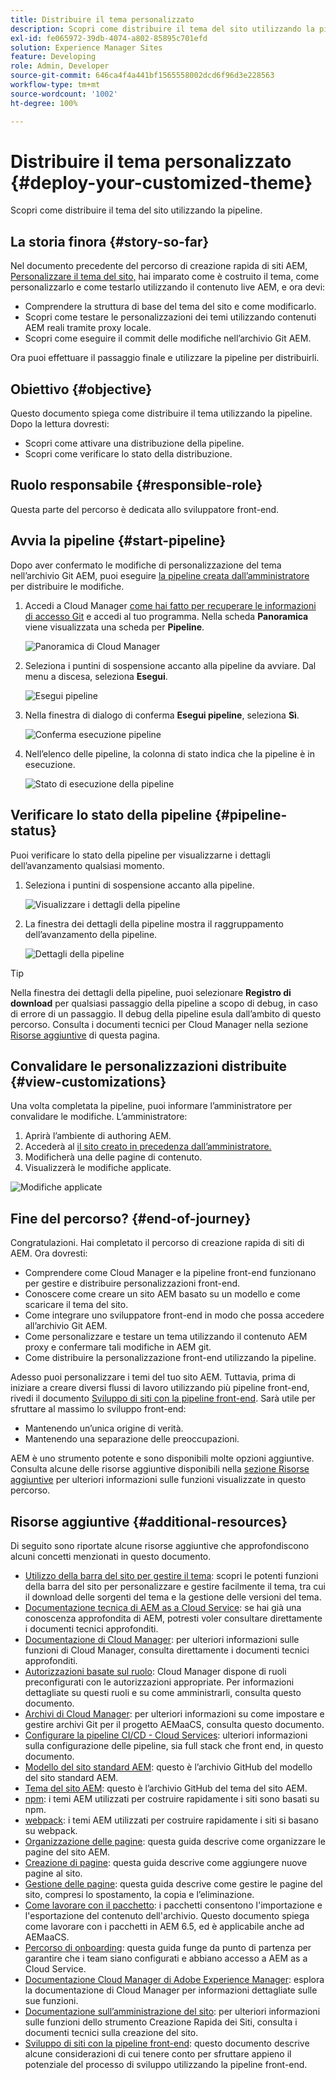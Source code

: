 ```yaml
---
title: Distribuire il tema personalizzato
description: Scopri come distribuire il tema del sito utilizzando la pipeline.
exl-id: fe065972-39db-4074-a802-85895c701efd
solution: Experience Manager Sites
feature: Developing
role: Admin, Developer
source-git-commit: 646ca4f4a441bf1565558002dcd6f96d3e228563
workflow-type: tm+mt
source-wordcount: '1002'
ht-degree: 100%

---
```


# Distribuire il tema personalizzato {#deploy-your-customized-theme}

Scopri come distribuire il tema del sito utilizzando la pipeline.

## La storia finora {#story-so-far}

Nel documento precedente del percorso di creazione rapida di siti AEM, [Personalizzare il tema del sito,](customize-theme.md) hai imparato come è costruito il tema, come personalizzarlo e come testarlo utilizzando il contenuto live AEM, e ora devi:

* Comprendere la struttura di base del tema del sito e come modificarlo.
* Scopri come testare le personalizzazioni dei temi utilizzando contenuti AEM reali tramite proxy locale.
* Scopri come eseguire il commit delle modifiche nell’archivio Git AEM.

Ora puoi effettuare il passaggio finale e utilizzare la pipeline per distribuirli.

## Obiettivo {#objective}

Questo documento spiega come distribuire il tema utilizzando la pipeline. Dopo la lettura dovresti:

* Scopri come attivare una distribuzione della pipeline.
* Scopri come verificare lo stato della distribuzione.

## Ruolo responsabile {#responsible-role}

Questa parte del percorso è dedicata allo sviluppatore front-end.

## Avvia la pipeline {#start-pipeline}

Dopo aver confermato le modifiche di personalizzazione del tema nell’archivio Git AEM, puoi eseguire [la pipeline creata dall’amministratore](pipeline-setup.md) per distribuire le modifiche.

1. Accedi a Cloud Manager [come hai fatto per recuperare le informazioni di accesso Git](retrieve-access.md) e accedi al tuo programma. Nella scheda **Panoramica** viene visualizzata una scheda per **Pipeline**.

   ![Panoramica di Cloud Manager](assets/cloud-manager-overview.png)

1. Seleziona i puntini di sospensione accanto alla pipeline da avviare. Dal menu a discesa, seleziona **Esegui**.

   ![Esegui pipeline](assets/run-pipeline.png)

1. Nella finestra di dialogo di conferma **Esegui pipeline**, seleziona **Sì**.

   ![Conferma esecuzione pipeline](assets/pipeline-confirm.png)

1. Nell’elenco delle pipeline, la colonna di stato indica che la pipeline è in esecuzione.

   ![Stato di esecuzione della pipeline](assets/pipeline-running.png)

## Verificare lo stato della pipeline {#pipeline-status}

Puoi verificare lo stato della pipeline per visualizzarne i dettagli dell’avanzamento qualsiasi momento.

1. Seleziona i puntini di sospensione accanto alla pipeline.

   ![Visualizzare i dettagli della pipeline](assets/view-pipeline-details.png)

1. La finestra dei dettagli della pipeline mostra il raggruppamento dell’avanzamento della pipeline.

   ![Dettagli della pipeline](assets/pipeline-details.png)

>[!TIP]
>
>Nella finestra dei dettagli della pipeline, puoi selezionare **Registro di download** per qualsiasi passaggio della pipeline a scopo di debug, in caso di errore di un passaggio. Il debug della pipeline esula dall’ambito di questo percorso. Consulta i documenti tecnici per Cloud Manager nella sezione [Risorse aggiuntive](#additional-resources) di questa pagina.

## Convalidare le personalizzazioni distribuite {#view-customizations}

Una volta completata la pipeline, puoi informare l’amministratore per convalidare le modifiche. L’amministratore:

1. Aprirà l’ambiente di authoring AEM.
1. Accederà al [il sito creato in precedenza dall’amministratore.](create-site.md)
1. Modificherà una delle pagine di contenuto.
1. Visualizzerà le modifiche applicate.

![Modifiche applicate](assets/changes-applied.png)

## Fine del percorso? {#end-of-journey}

Congratulazioni. Hai completato il percorso di creazione rapida di siti di AEM. Ora dovresti:

* Comprendere come Cloud Manager e la pipeline front-end funzionano per gestire e distribuire personalizzazioni front-end.
* Conoscere come creare un sito AEM basato su un modello e come scaricare il tema del sito.
* Come integrare uno sviluppatore front-end in modo che possa accedere all’archivio Git AEM.
* Come personalizzare e testare un tema utilizzando il contenuto AEM proxy e confermare tali modifiche in AEM git.
* Come distribuire la personalizzazione front-end utilizzando la pipeline.

Adesso puoi personalizzare i temi del tuo sito AEM. Tuttavia, prima di iniziare a creare diversi flussi di lavoro utilizzando più pipeline front-end, rivedi il documento [Sviluppo di siti con la pipeline front-end](/help/implementing/developing/introduction/developing-with-front-end-pipelines.md). Sarà utile per sfruttare al massimo lo sviluppo front-end:

* Mantenendo un’unica origine di verità.
* Mantenendo una separazione delle preoccupazioni.

AEM è uno strumento potente e sono disponibili molte opzioni aggiuntive. Consulta alcune delle risorse aggiuntive disponibili nella [sezione Risorse aggiuntive](#additional-resources) per ulteriori informazioni sulle funzioni visualizzate in questo percorso.

## Risorse aggiuntive {#additional-resources}

Di seguito sono riportate alcune risorse aggiuntive che approfondiscono alcuni concetti menzionati in questo documento.

* [Utilizzo della barra del sito per gestire il tema](/help/sites-cloud/administering/site-creation/site-rail.md): scopri le potenti funzioni della barra del sito per personalizzare e gestire facilmente il tema, tra cui il download delle sorgenti del tema e la gestione delle versioni del tema.
* [Documentazione tecnica di AEM as a Cloud Service](https://experienceleague.adobe.com/docs/experience-manager-cloud-service.html?lang=it): se hai già una conoscenza approfondita di AEM, potresti voler consultare direttamente i documenti tecnici approfonditi.
* [Documentazione di Cloud Manager](https://experienceleague.adobe.com/docs/experience-manager-cloud-service/onboarding/onboarding-concepts/cloud-manager-introduction.html?lang=it): per ulteriori informazioni sulle funzioni di Cloud Manager, consulta direttamente i documenti tecnici approfonditi.
* [Autorizzazioni basate sul ruolo](https://experienceleague.adobe.com/docs/experience-manager-cloud-manager/using/requirements/role-based-permissions.html?lang=it): Cloud Manager dispone di ruoli preconfigurati con le autorizzazioni appropriate. Per informazioni dettagliate su questi ruoli e su come amministrarli, consulta questo documento.
* [Archivi di Cloud Manager](/help/implementing/cloud-manager/managing-code/cloud-manager-repositories.md): per ulteriori informazioni su come impostare e gestire archivi Git per il progetto AEMaaCS, consulta questo documento.
* [Configurare la pipeline CI/CD - Cloud Services](/help/implementing/cloud-manager/configuring-pipelines/introduction-ci-cd-pipelines.md): ulteriori informazioni sulla configurazione delle pipeline, sia full stack che front end, in questo documento.
* [Modello del sito standard AEM](https://github.com/adobe/aem-site-template-standard): questo è l’archivio GitHub del modello del sito standard AEM.
* [Tema del sito AEM](https://github.com/adobe/aem-site-template-standard-theme-e2e): questo è l’archivio GitHub del tema del sito AEM.
* [npm](https://www.npmjs.com): i temi AEM utilizzati per costruire rapidamente i siti sono basati su npm.
* [webpack](https://webpack.js.org): i temi AEM utilizzati per costruire rapidamente i siti si basano su webpack.
* [Organizzazione delle pagine](/help/sites-cloud/authoring/sites-console/organizing-pages.md): questa guida descrive come organizzare le pagine del sito AEM.
* [Creazione di pagine](/help/sites-cloud/authoring/sites-console/creating-pages.md): questa guida descrive come aggiungere nuove pagine al sito.
* [Gestione delle pagine](/help/sites-cloud/authoring/sites-console/managing-pages.md): questa guida descrive come gestire le pagine del sito, compresi lo spostamento, la copia e l’eliminazione.
* [Come lavorare con il pacchetto](/help/implementing/developing/tools/package-manager.md): i pacchetti consentono l&#39;importazione e l&#39;esportazione del contenuto dell&#39;archivio. Questo documento spiega come lavorare con i pacchetti in AEM 6.5, ed è applicabile anche ad AEMaaCS.
* [Percorso di onboarding](/help/journey-onboarding/overview.md): questa guida funge da punto di partenza per garantire che i team siano configurati e abbiano accesso a AEM as a Cloud Service.
* [Documentazione Cloud Manager di Adobe Experience Manager](https://experienceleague.adobe.com/docs/experience-manager-cloud-manager/using/introduction-to-cloud-manager.html?lang=it): esplora la documentazione di Cloud Manager per informazioni dettagliate sulle sue funzioni.
* [Documentazione sull’amministrazione del sito](/help/sites-cloud/administering/site-creation/create-site.md): per ulteriori informazioni sulle funzioni dello strumento Creazione Rapida dei Siti, consulta i documenti tecnici sulla creazione del sito.
* [Sviluppo di siti con la pipeline front-end](/help/implementing/developing/introduction/developing-with-front-end-pipelines.md): questo documento descrive alcune considerazioni di cui tenere conto per sfruttare appieno il potenziale del processo di sviluppo utilizzando la pipeline front-end.
